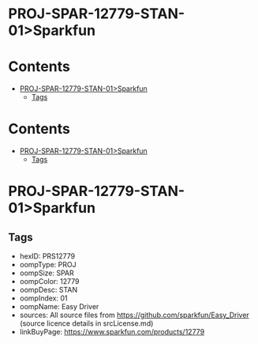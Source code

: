 
PROJ-SPAR-12779-STAN-01>Sparkfun
================================

Contents
========

* [PROJ-SPAR-12779-STAN-01>Sparkfun](#proj-spar-12779-stan-01sparkfun)
	* [Tags](#tags)

Contents
========

* [PROJ-SPAR-12779-STAN-01>Sparkfun](#proj-spar-12779-stan-01sparkfun)
	* [Tags](#tags)

# PROJ-SPAR-12779-STAN-01>Sparkfun

## Tags

- hexID: PRS12779
- oompType: PROJ
- oompSize: SPAR
- oompColor: 12779
- oompDesc: STAN
- oompIndex: 01
- oompName: Easy Driver
- sources: All source files from https://github.com/sparkfun/Easy_Driver (source licence details in srcLicense.md)
- linkBuyPage: https://www.sparkfun.com/products/12779
